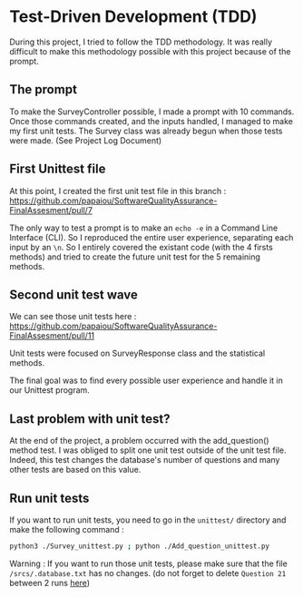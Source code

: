 # Test-Driven Development (TDD)

During this project, I tried to follow the TDD methodology.
It was really difficult to make this methodology possible with this project because of the prompt.

## The prompt
To make the SurveyController possible, I made a prompt with 10 commands. Once those commands created, and the inputs handled, I managed to make my first unit tests. The Survey class was already begun when those tests were made. (See Project Log Document)

## First Unittest file

At this point, I created the first unit test file in this branch : https://github.com/papaiou/SoftwareQualityAssurance-FinalAssesment/pull/7

The only way to test a prompt is to make an  ```echo -e``` in a Command Line Interface (CLI). So I reproduced the entire user experience, separating each input by an ```\n```. So I entirely covered the existant code (with the 4 firsts methods) and tried to create the future unit test for the 5 remaining methods.


## Second unit test wave

We can see those unit tests here : https://github.com/papaiou/SoftwareQualityAssurance-FinalAssesment/pull/11

Unit tests were focused on SurveyResponse class and the statistical methods.

The final goal was to find every possible user experience and handle it in our Unittest program.

## Last problem with unit test?

At the end of the project, a problem occurred with the add_question() method test. I was obliged to split one unit test outside of the unit test file. Indeed, this test changes the database's number of questions and many other tests are based on this value.

## Run unit tests

If you want to run unit tests, you need to go in the `unittest/` directory and make the following command : 
```bash
python3 ./Survey_unittest.py ; python ./Add_question_unittest.py 
```

Warning : If you want to run those unit tests, please make sure that the file `/srcs/.database.txt` has no changes. (do not forget to delete `Question 21` between 2 runs [here](../srcs/.database.txt))